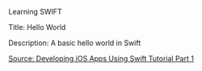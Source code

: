 Learning SWIFT


Title: Hello World

Description: A basic hello world in Swift


[Source: Developing iOS Apps Using Swift Tutorial Part 1](http://www.goo.gl/N8BE2I)

